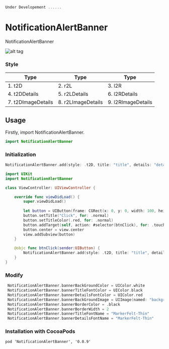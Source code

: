 ```swift
Under Developement ......
```
# NotificationAlertBanner
NotificationAlertBanner

![alt tag](https://github.com/AnandKhanpara/GitProHubSupporting/blob/master/GitProHubSupporting/NAB/NAB_A_1.gif) 


### Style

| Type | Type | Type |
|---|---|---|
|1. t2D | 2. r2L | 3. l2R |
|4. t2DDetails | 5. r2LDetails | 6. l2RDetails |
|7. t2DImageDetails | 8. r2LImageDetails | 9. l2RImageDetails |

## Usage
 
Firstly, import NotificationAlertBanner.

```swift
import NotificationAlertBanner
```
### Initialization

```swift
NotificationAlertBanner.add(style: .t2D, title: "title", details: "details", logoImage: UIImage(named: "logo_image"), informationImage: UIImage(named: "information_image"))
```

```swift
import UIKit
import NotificationAlertBanner

class ViewController: UIViewController {

    override func viewDidLoad() {
        super.viewDidLoad()
        
        let button = UIButton(frame: CGRect(x: 0, y: 0, width: 100, height: 50))
        button.setTitle("Click", for: .normal)
        button.setTitleColor(.red, for: .normal)
        button.addTarget(self, action: #selector(btnClick), for: .touchUpInside)
        button.center = view.center
        view.addSubview(button)
    }

    @objc func btnClick(sender:UIButton) {
        NotificationAlertBanner.add(style: .t2D, title: "title", details: "details", logoImage: UIImage(named: "logo_image"), informationImage: UIImage(named: "information_image"))
    }
}
```

### Modify
```swift
 NotificationAlertBanner.bannerBackGroundColor = UIColor.white
 NotificationAlertBanner.bannerTitleFontColor = UIColor.black
 NotificationAlertBanner.bannerDetailsFontColor = UIColor.red
 NotificationAlertBanner.bannerBackGroundImage = UIImage(named: "background_image")
 NotificationAlertBanner.bannerBorderColor = .black
 NotificationAlertBanner.bannerBorderWidth = 2
 NotificationAlertBanner.bannerTitleFontName = "MarkerFelt-Thin"
 NotificationAlertBanner.bannerDetailsFontName = "MarkerFelt-Thin"
```
### Installation with CocoaPods

```
pod 'NotificationAlertBanner', '0.0.9'
```
